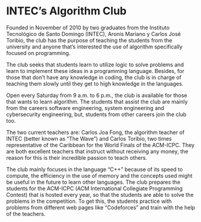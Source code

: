 # INTEC’s Algorithm Club
Founded in November of 2010 by two graduates from the Instituto Tecnológico de Santo Domingo (INTEC), Aronis Mariano y Carlos José Toribio, the club has the purpose of teaching the students from the university and anyone that’s interested the use of algorithm specifically focused on programming.

The club seeks that students learn to utilize logic to solve problems and learn to implement these ideas in a programming language. Besides, for those that don’t have any knowledge in coding, the club is in charge of teaching them slowly until they get to high knowledge in the languages. 

Open every Saturday from 9 a.m. to 6 p.m., the club is available for those that wants to learn algorithm. The students that assist the club are mainly from the careers software engineering, system engineering and cybersecurity engineering, but, students from other careers join the club too.

The two current teachers are: Carlos Joa Fong, the algorithm teacher of INTEC (better known as “The Wave”) and Carlos Toribio, two times representative of the Caribbean for the World Finals of the ACM-ICPC. They are both excellent teachers that instruct without receiving any money, the reason for this is their incredible passion to teach others.

The club mainly focuses in the language “C++” because of its speed to compute, the efficiency in the use of memory and the concepts used might be useful in the future to learn other languages. The club prepares the students for the ACM-ICPC (ACM International Collegiate Programming Contest) that is hosted every year, so that the students are able to solve the problems in the competition. To get this, the students practice with problems from different web pages like “Codeforces” and train with the help of the teachers.

